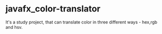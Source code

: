 # javafx_color-translator
It's a study project, that can translate color in three different ways - hex,rgb and hsv.
